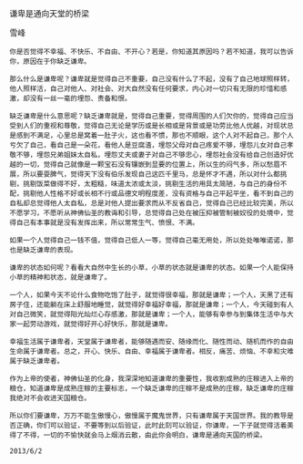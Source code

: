 谦卑是通向天堂的桥梁

雪峰


    你是否觉得不幸福、不快乐、不自由、不开心？若是，你知道其原因吗？若不知道，我可以告诉你，原因在于你缺乏谦卑。

    那么什么是谦卑呢？谦卑就是觉得自己不重要，自己没有什么了不起，没有了自己地球照样转，他人照样活，自己对他人、对社会、对大自然没有任何要求，内心对一切只有无限的珍惜和感激，却没有一丝一毫的埋怨、责备和恨。

    缺乏谦卑是什么意思呢？缺乏谦卑就是，觉得自己重要，觉得周围的人们欠你的，觉得自己应当受到人们的重视和尊敬，觉得自己无论是学历或是长相或是背景或是功劳比他人优越，对现状总是感到不满足，心里总是窝着一肚子火，这也看不惯，那也不顺眼，这个人对不起自己，那个人亏欠了自己，看自己是一朵花，看他人是豆腐渣，埋怨父母对自己疼爱不够，埋怨儿女对自己孝敬不够，埋怨兄弟姐妹太自私，埋怨丈夫或妻子对自己不够忠心，埋怨社会没有给自己创造好优越的一切，觉得自己就像是一颗宝石没有镶嵌到显要的位置上，所以生的闷气多，所以愁眉不展，所以要耍脾气，觉得天下没有伯乐发现自己这匹千里马，总是怀才不遇，所以对什么都挑剔，挑剔饭菜做得不好，太粗糙，味道太浓或太淡，挑剔生活的用具太简陋，与自己的身份不配，挑剔他人性格不好或长相不行或品德文明程度差，没有资格与自己平起平坐，看不到自己的自私却总觉得他人太自私，总是对他人提出要求而从不反省自己，觉得自己已经比较完美，所以不愿学习，不愿听从神佛仙圣的教诲和引导，总觉得自己处在被压抑被管制被奴役的处境中，觉得自己有本事就是没有发挥出来，所以常常生气、愤恨、不满。

    如果一个人觉得自己一钱不值，觉得自己低人一等，觉得自己毫无用处，所以处处唯唯诺诺，那也是缺乏谦卑的表现。

    谦卑的状态如何呢？看看大自然中生长的小草，小草的状态就是谦卑的状态。如果一个人能保持小草的精神和状态，就是谦卑了。

    一个人，如果今天不论什么食物吃饱了肚子，就觉得很幸福，那就是谦卑；一个人，天黑了还有房子住，还能躺在床上舒服地睡觉，就觉得好幸福好幸福，那就是谦卑；一个人，今天碰到有人对自己微笑，就觉得阳光灿烂心存感激，那就是谦卑；一个人，能够有幸参与到集体生活中与大家一起劳动游戏，就觉得好开心好快乐，那就是谦卑。

    幸福生活属于谦卑者，天堂属于谦卑者，能够随遇而安、随缘而化、随性而动、随机而作的自由生命属于谦卑者。总之，开心、快乐、自由、幸福属于谦卑者。相反，痛苦、烦恼、不幸和灾难属于缺乏谦卑者。

    作为上帝的使者，神佛仙圣的化身，我深深地知道谦卑的重要性，我收割成熟的庄稼进入上帝的粮仓，知道谦卑是成熟庄稼的主要标志，一个缺乏谦卑的庄稼不是成熟的庄稼，缺乏谦卑的庄稼我绝对不会收进天国粮仓。

    所以你们要谦卑，万万不能生傲慢心，傲慢属于魔鬼世界，只有谦卑属于天国世界。我的教导是否正确，你们可以验证，不要等到以后验证，此时此刻可以验证，你谦卑，一下子就觉得活着美得了不得，一切的不愉快就会马上烟消云散，由此你会明白，谦卑是通向天国的桥梁。

    2013/6/2



